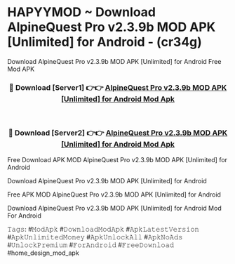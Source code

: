 # HAPYYMOD ~ Download AlpineQuest Pro v2.3.9b MOD APK [Unlimited] for Android - (cr34g)
Download AlpineQuest Pro v2.3.9b MOD APK [Unlimited] for Android Free Mod APK

<div align="center">
<h3>🔴 Download [Server1] 👉👉 <a href="https://apk-comot.site?title=AlpineQuest_Pro_v2.3.9b_MOD_APK_[Unlimited]_for_Android">AlpineQuest Pro v2.3.9b MOD APK [Unlimited] for Android Mod Apk</a></h3><br>

<h3>🔴 Download [Server2] 👉👉 <a href="https://apk-comot.site?title=AlpineQuest_Pro_v2.3.9b_MOD_APK_[Unlimited]_for_Android">AlpineQuest Pro v2.3.9b MOD APK [Unlimited] for Android Mod Apk</a></h3>
</div>


Free Download APK MOD AlpineQuest Pro v2.3.9b MOD APK [Unlimited] for Android

Download AlpineQuest Pro v2.3.9b MOD APK [Unlimited] for Android 

Free APK MOD AlpineQuest Pro v2.3.9b MOD APK [Unlimited] for Android 

Download AlpineQuest Pro v2.3.9b MOD APK [Unlimited] for Android Mod For Android

𝚃𝚊𝚐𝚜: #𝙼𝚘𝚍𝙰𝚙𝚔 #𝙳𝚘𝚠𝚗𝚕𝚘𝚊𝚍𝙼𝚘𝚍𝙰𝚙𝚔 #𝙰𝚙𝚔𝙻𝚊𝚝𝚎𝚜𝚝𝚅𝚎𝚛𝚜𝚒𝚘𝚗 #𝙰𝚙𝚔𝚄𝚗𝚕𝚒𝚖𝚒𝚝𝚎𝚍𝙼𝚘𝚗𝚎𝚢 #𝙰𝚙𝚔𝚄𝚗𝚕𝚘𝚌𝚔𝙰𝚕𝚕 #𝙰𝚙𝚔𝙽𝚘𝙰𝚍𝚜 #𝚄𝚗𝚕𝚘𝚌𝚔𝙿𝚛𝚎𝚖𝚒𝚞𝚖 #𝙵𝚘𝚛𝙰𝚗𝚍𝚛𝚘𝚒𝚍 #𝙵𝚛𝚎𝚎𝙳𝚘𝚠𝚗𝚕𝚘𝚊𝚍 #home_design_mod_apk